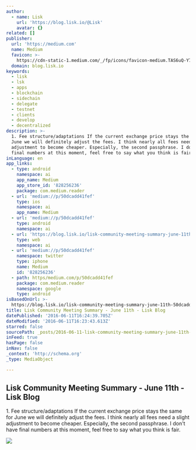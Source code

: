 ```yaml
---
author:
  - name: Lisk
    url: 'https://blog.lisk.io/@Lisk'
    avatar: {}
related: []
publisher:
  url: 'https://medium.com'
  name: Medium
  favicon: >-
    https://cdn-static-1.medium.com/_/fp/icons/favicon-medium.TAS6uQ-Y7kcKgi0xjcYHXw.ico
  domain: blog.lisk.io
keywords:
  - lisk
  - lsk
  - apps
  - blockchain
  - sidechain
  - delegate
  - testnet
  - clients
  - develop
  - decentralized
description: >-
  1. Fee structure/adaptations If the current exchange price stays the same for
  June we will definitely adjust the fees. I think nearly all fees need a slight
  adjustment to become cheaper. Especially, the second passphrase. I don't have
  final numbers at this moment, feel free to say what you think is fair.
inLanguage: en
app_links:
  - type: android
    namespace: ai
    app_name: Medium
    app_store_id: '828256236'
    package: com.medium.reader
  - url: 'medium://p/50dcadd41fef'
    type: ios
    namespace: ai
    app_name: Medium
  - url: 'medium://p/50dcadd41fef'
    type: android
    namespace: ai
  - url: 'https://blog.lisk.io/lisk-community-meeting-summary-june-11th-50dcadd41fef'
    type: web
    namespace: ai
  - url: 'medium://p/50dcadd41fef'
    namespace: twitter
    type: iphone
    name: Medium
    id: '828256236'
  - path: https/medium.com/p/50dcadd41fef
    package: com.medium.reader
    namespace: google
    type: android
isBasedOnUrl: >-
  https://blog.lisk.io/lisk-community-meeting-summary-june-11th-50dcadd41fef#.e3230733e
title: Lisk Community Meeting Summary - June 11th - Lisk Blog
datePublished: '2016-06-11T16:24:39.705Z'
dateModified: '2016-06-11T16:23:43.613Z'
starred: false
sourcePath: _posts/2016-06-11-lisk-community-meeting-summary-june-11th-lisk-blog.md
inFeed: true
hasPage: false
inNav: false
_context: 'http://schema.org'
_type: MediaObject

---
```

<article style=""><h1>Lisk Community Meeting Summary - June 11th - Lisk Blog</h1><p>1. Fee structure/adaptations If the current exchange price stays the same for June we will definitely adjust the fees. I think nearly all fees need a slight adjustment to become cheaper. Especially, the second passphrase. I don't have final numbers at this moment, feel free to say what you think is fair.</p><img src="https://cdn-images-1.medium.com/max/1200/1*dle1_lX1ta4_013RlA4lPA.jpeg" /></article>